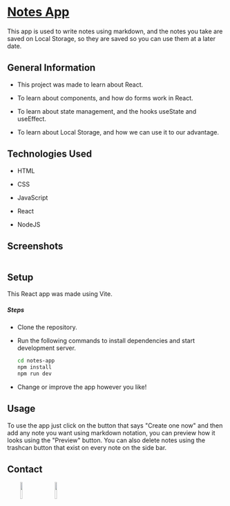 <h1><a href="https://jmcarvajalj.github.io/notes-app/" target="_blank">Notes App</a></h1>
<p>This app is used to write notes using markdown, and the notes you take are saved on Local Storage, so they are saved so you can use them at a later date.</p><h2>General Information</h2>
<ul>
<li>This project was made to learn about React.</li>
</ul><ul>
<li>To learn about components, and how do forms work in React.</li>
</ul><ul>
<li>To learn about state management, and the hooks useState and useEffect.</li>
</ul>
<ul>
<li>To learn about Local Storage, and how we can use it to our advantage.</li>
</ul>
<h2>Technologies Used</h2>
<ul>
<li>HTML</li>
</ul><ul>
<li>CSS</li>
</ul><ul>
<li>JavaScript</li>
</ul><ul>
<li>React</li>
</ul><ul>
<li>NodeJS</li>
</ul><h2>Screenshots</h2>
<a href="https://jmcarvajalj.github.io/notes-app/" target="_blank"><img src="https://i.imgur.com/XDugMiL.png" alt=""></a><a href="https://jmcarvajalj.github.io/notes-app/" target="_blank"><img src="https://i.imgur.com/Tq63EPb.png" alt=""></a><a href="https://jmcarvajalj.github.io/notes-app/" target="_blank"><img src="https://i.imgur.com/YYyORz7.png" alt=""></a><h2>Setup</h2>
<p>This React app was made using Vite.</p><h5>Steps</h5><ul>
<li>Clone the repository.</li>
</ul><ul>
<li>Run the following commands to install dependencies and start development server.</li>

```bash
cd notes-app
npm install
npm run dev
```

<li>Change or improve the app however you like!</li>
</ul><h2>Usage</h2>
<p>To use the app just click on the button that says "Create one now" and then add any note you want using markdown notation, you can preview how it looks using the "Preview" button. You can also delete notes using the trashcan button that exist on every note on the side bar.</p><h2>Contact</h2>
<p><span style="margin-right: 30px;"></span><a href="https://www.linkedin.com/in/jose-miguel-carvajal-jimenez/" target="_blank"><img target="_blank" src="https://cdn.jsdelivr.net/gh/devicons/devicon/icons/linkedin/linkedin-original.svg" style="width: 10%;"></a><span style="margin-right: 30px;"></span><a href="https://github.com/jmcarvajalj" ><img target="_blank" src="https://cdn.jsdelivr.net/gh/devicons/devicon/icons/github/github-original.svg" style="width: 10%;"></a></p>
